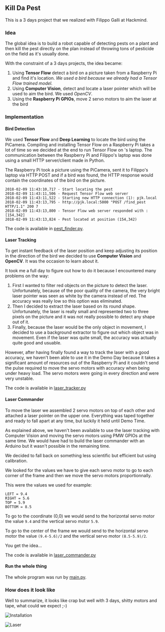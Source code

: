 ## Kill Da Pest

This is a 3 days project that we realized with Filippo Galli at Hackmind.

### Idea

The global idea is to build a robot capable of detecting pests on a plant and then kill the pest directly on the plan instead of throwing tons of pesticide on the field as it's usually done.

With the constraint of a 3 days projects, the idea became:
  1. Using **Tensor Flow** detect a bird on a picture taken from a Raspberry Pi and find it's location. _We used a bird because we already had a Tensor Flow trained model._
  2. Using **Computer Vision**, detect and locate a laser pointer which will be used to aim the bird. We used *OpenCV*.
  3. Using the **Raspberry Pi GPIOs**, move 2 servo motors to aim the laser at the bird
  
### Implementation
 
#### Bird Detection
 
We used **Tensor Flow** and **Deep Learning** to locate the bird using the PiCamera. Compiling and installing Tensor Flow on a Raspberry Pi takes a lot of time so we decided at the end to run Tensor Flow on 
's laptop. The communication between the Raspberry Pi and Filippo's laptop was done using a small HTTP server/client made in Python.

The Raspberry Pi took a picture using the PiCamera, sent it to Filippo's laptop via HTTP POST and if a bird was found, the HTTP response would contain the coordinates of the bird on the picture.

```
2018-02-09 11:43:10,717 - Start locating the pest
2018-02-09 11:43:11,506 - Request Tensor Flow web server
2018-02-09 11:43:11,522 - Starting new HTTP connection (1): pjk.local
2018-02-09 11:43:13,795 - http://pjk.local:5000 "POST /find_pest HTTP/1.1" 200 7
2018-02-09 11:43:13,800 - Tensor Flow web server responded with : [154,342]
2018-02-09 11:43:13,824 - Pest located at position (154,342)
```

The code is available in [pest_finder.py](https://github.com/jameslafa/kill-da-pest/blob/master/pest_finder.py).

#### Laser Tracking

To get instant feedback of the laser position and keep adjusting its position in the direction of the bird we decided to use **Computer Vision** and **OpenCV**. It was the occasion to learn about it.

It took me a full day to figure out how to do it because I encountered many problems on the way:
  1. First I wanted to filter red objects on the picture to detect the laser. Unfortunately, because of the poor quality of the camera, the very bright laser pointer was seen as white by the camera instead of red. The accuracy was really low so this option was eliminated.
  2. Then I decided to extract the laser based on its round shape. Unfortunately, the laser is really small and represented two to three pixels on the picture and it was not really possible to detect any shape out of it.
  3. Finally, because the laser would be the only object in movement, I decided to use a background extractor to figure out which object was in movement. Even if the laser was quite small, the accuracy was actually quite good and usuable.

However, after having finally found a way to track the laser with a good accuracy, we haven't been able to use it in the Demo Day because it takes a significant amount of resources out of the Raspberry Pi and it couldn't send the pulse required to move the servo motors with accuracy when being under heavy load. The servo motors were going in every direction and were very unstable.

The code is available in [laser_tracker.py](https://github.com/jameslafa/kill-da-pest/blob/master/laser_tracker.py)

#### Laser Commander

To move the laser we assembled 2 servo motors on top of each other and attached a laser pointer on the upper one. Everything was taped together and ready to fall apart at any time, but luckily it held until Demo Time.

As explained above, we haven't been available to use the laser tracking with Computer Vision and moving the servo motors using PMW GPIOs at the same time. We would have had to build the laser commander with an Arduino but it wasn't possible in the remaining time.

We decided to fall back on something less scientific but efficient but using calibration. 

We looked for the values we have to give each servo motor to go to each corner of the frame and then we move the servo motors proportionnally.

This were the values we used for example:

```
LEFT = 9.4
RIGHT = 5.6
TOP = 5.9
BOTTOM = 8.5
```

To go to the coordinate (0,0) we would send to the horizontal servo motor the value `9.4` and the vertical servo motor `5.9`.

To go to the center of the frame we would send to the horizontal servo motor the value `(9.4-5.6)/2` and the vertical servo motor `(8.5-5.9)/2`.

You get the idea...

The code is available in [laser_commander.py](https://github.com/jameslafa/kill-da-pest/blob/master/laser_commander.py)

#### Run the whole thing

The whole program was run by [main.py](https://github.com/jameslafa/kill-da-pest/blob/master/main.py).


### How does it look like

Well to summarize, it looks like crap but well with 3 days, shitty motors and tape, what could we expect ;-)

![Installation](https://github.com/jameslafa/kill-da-pest/blob/master/pics/pic_1.jpg)

![Laser](https://github.com/jameslafa/kill-da-pest/blob/master/pics/pic_2.jpg)
  
  
  

